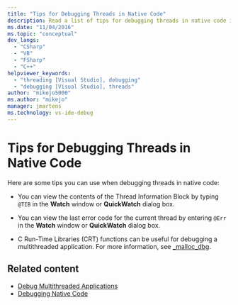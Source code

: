 ```yaml
---
title: "Tips for Debugging Threads in Native Code"
description: Read a list of tips for debugging threads in native code if you are debugging multithreaded apps in Visual Studio.
ms.date: "11/04/2016"
ms.topic: "conceptual"
dev_langs:
  - "CSharp"
  - "VB"
  - "FSharp"
  - "C++"
helpviewer_keywords:
  - "threading [Visual Studio], debugging"
  - "debugging [Visual Studio], threads"
author: "mikejo5000"
ms.author: "mikejo"
manager: jmartens
ms.technology: vs-ide-debug
---
```

# Tips for Debugging Threads in Native Code

Here are some tips you can use when debugging threads in native code:

- You can view the contents of the Thread Information Block by typing `@TIB` in the **Watch** window or **QuickWatch** dialog box.

- You can view the last error code for the current thread by entering `@Err` in the **Watch** window or **QuickWatch** dialog box.

- C Run-Time Libraries (CRT) functions can be useful for debugging a multithreaded application. For more information, see [_malloc_dbg](/cpp/c-runtime-library/reference/malloc-dbg).

## Related content
- [Debug Multithreaded Applications](../debugger/debug-multithreaded-applications-in-visual-studio.md)
- [Debugging Native Code](../debugger/debugging-native-code.md)